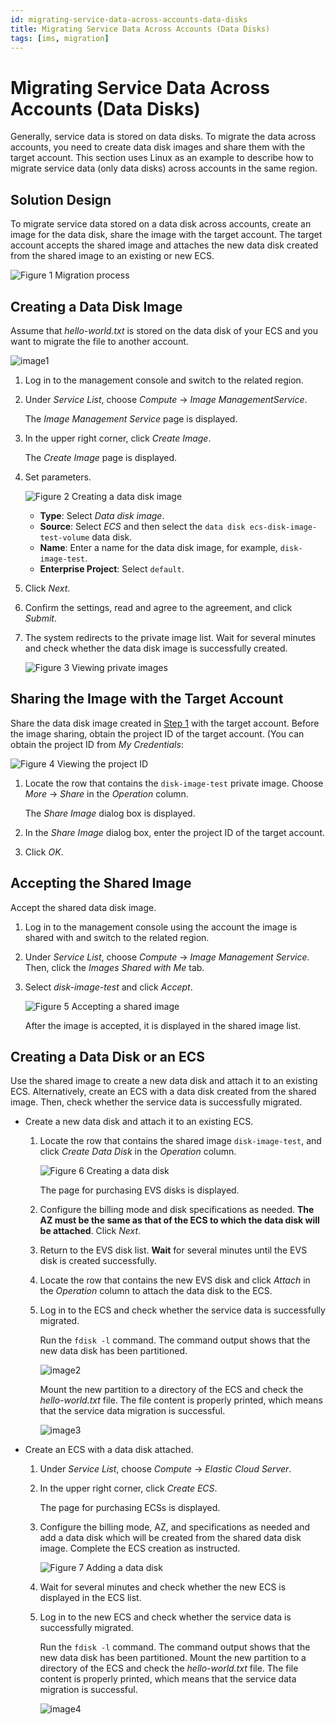 ```yaml
---
id: migrating-service-data-across-accounts-data-disks
title: Migrating Service Data Across Accounts (Data Disks)
tags: [ims, migration]
---
```


# Migrating Service Data Across Accounts (Data Disks) 

Generally, service data is stored on data disks. To migrate the data
across accounts, you need to create data disk images and share them with
the target account. This section uses Linux as an example to describe
how to migrate service data (only data disks) across accounts in the
same region.

## Solution Design

To migrate service data stored on a data disk across accounts, create an
image for the data disk, share the image with the target account. The
target account accepts the shared image and attaches the new data disk
created from the shared image to an existing or new ECS.

![*Figure 1* Migration process](/img/docs/best-practices/computing/image-management-service/en-us_image_0295094264.png)

## Creating a Data Disk Image

Assume that *hello-world.txt* is stored on the data disk of your ECS
and you want to migrate the file to another account.

![image1](/img/docs/best-practices/computing/image-management-service/en-us_image_0295099813.png)

1. Log in to the management console and switch to the related region.

2. Under *Service List*, choose *Compute* -> *Image ManagementService*.

    The *Image Management Service* page is displayed.

3. In the upper right corner, click *Create Image*.

    The *Create Image* page is displayed.

4. Set parameters.

    ![*Figure 2* Creating a data disk
    image](/img/docs/best-practices/computing/image-management-service/en-us_image_0000001251619009.png)

    - **Type**: Select *Data disk image*.
    - **Source**: Select *ECS* and then select the `data disk
        ecs-disk-image-test-volume` data disk.
    - **Name**: Enter a name for the data disk image, for example, `disk-image-test`.
    - **Enterprise Project**: Select `default`.

5. Click *Next*.

6. Confirm the settings, read and agree to the agreement, and click
    *Submit*.

7. The system redirects to the private image list. Wait for several
    minutes and check whether the data disk image is successfully
    created.

    ![*Figure 3* Viewing private
    images](/img/docs/best-practices/computing/image-management-service/en-us_image_0295100003.png)

## Sharing the Image with the Target Account

Share the data disk image created in [Step 1](#creating-a-data-disk-image) with the target account. Before the image sharing, obtain
the project ID of the target account. (You can obtain the project ID from *My Credentials*:

![*Figure 4* Viewing the project
ID](/img/docs/best-practices/computing/image-management-service/en-us_image_0000001138989308.png)

1. Locate the row that contains the `disk-image-test` private image.
    Choose *More* -> *Share* in the *Operation* column.

    The *Share Image* dialog box is displayed.

2. In the *Share Image* dialog box, enter the project ID of the
    target account.

3. Click *OK*.

## Accepting the Shared Image

Accept the shared data disk image.

1. Log in to the management console using the account the image is
    shared with and switch to the related region.

2. Under *Service List*, choose *Compute* -> *Image Management
    Service*. Then, click the *Images Shared with Me* tab.

3. Select *disk-image-test* and click *Accept*.

    ![*Figure 5* Accepting a shared
    image](/img/docs/best-practices/computing/image-management-service/en-us_image_0000001251966577.png)

    After the image is accepted, it is displayed in the shared image
    list.

## Creating a Data Disk or an ECS

Use the shared image to create a new data disk and attach it to an
existing ECS. Alternatively, create an ECS with a data disk created from
the shared image. Then, check whether the service data is successfully
migrated.

- Create a new data disk and attach it to an existing ECS.
    1. Locate the row that contains the shared image
        `disk-image-test`, and click *Create Data Disk* in the
        *Operation* column.

        ![*Figure 6* Creating a data
        disk](/img/docs/best-practices/computing/image-management-service/en-us_image_0295117864.png)

        The page for purchasing EVS disks is displayed.

    2. Configure the billing mode and disk specifications as needed.
        **The AZ must be the same as that of the ECS to which the data
        disk will be attached**. Click *Next*.

    3. Return to the EVS disk list. **Wait** for several minutes until the
        EVS disk is created successfully.

    4. Locate the row that contains the new EVS disk and click
        *Attach* in the *Operation* column to attach the data disk
        to the ECS.

    5. Log in to the ECS and check whether the service data is
        successfully migrated.

        Run the `fdisk -l` command. The command output shows that the
        new data disk has been partitioned.

        ![image2](/img/docs/best-practices/computing/image-management-service/en-us_image_0295125718.png)

        Mount the new partition to a directory of the ECS and check the
        *hello-world.txt* file. The file content is properly printed,
        which means that the service data migration is successful.

        ![image3](/img/docs/best-practices/computing/image-management-service/en-us_image_0295125796.png)
- Create an ECS with a data disk attached.
    1. Under *Service List*, choose *Compute* -> *Elastic Cloud
        Server*.

    2. In the upper right corner, click *Create ECS*.

        The page for purchasing ECSs is displayed.

    3. Configure the billing mode, AZ, and specifications as needed and
        add a data disk which will be created from the shared data disk
        image. Complete the ECS creation as instructed.

        ![*Figure 7* Adding a data
        disk](/img/docs/best-practices/computing/image-management-service/en-us_image_0295128562.png)

    4. Wait for several minutes and check whether the new ECS is
        displayed in the ECS list.

    5. Log in to the new ECS and check whether the service data is
        successfully migrated.

        Run the `fdisk -l` command. The command output shows that the
        new data disk has been partitioned. Mount the new partition to a
        directory of the ECS and check the *hello-world.txt* file. The
        file content is properly printed, which means that the service
        data migration is successful.

        ![image4](/img/docs/best-practices/computing/image-management-service/en-us_image_0295129442.png)